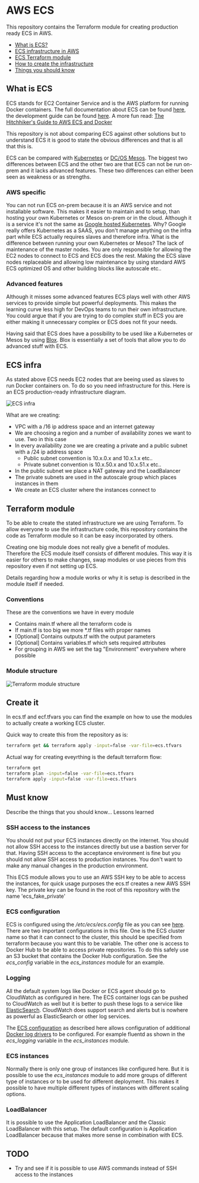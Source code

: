 # AWS ECS

This repository contains the Terraform module for creating production ready ECS in AWS. 

* [What is ECS?](#what-is-ecs)
* [ECS infrastructure in AWS](#ecs-infra)
* [ECS Terraform module](#terraform-mpdule)
* [How to create the infrastructure](#create-it)
* [Things you should know](#must-know)

## What is ECS

ECS stands for EC2 Container Service and is the AWS platform for running Docker containers. 
The full documentation about ECS can be found [here][1], the development guide can be found [here][2]. A more fun read: [The Hitchhiker's Guide to AWS ECS and Docker][7]

This repository is not about comparing ECS against other solutions but to understand ECS it is good to state the obvious differences and that is all that this is.

ECS can be compared with [Kubernetes][3] or [DC/OS Mesos][4]. The biggest two differences between ECS and the other two are that ECS can not be run on-prem and it lacks advanced features. These two differences can either been seen as weakness or as strengths.

### AWS specific

You can not run ECS on-prem because it is an AWS service and not installable software. This makes it easier to maintain and to setup, than hosting your own Kubernetes or Mesos on-prem or in the cloud. Although it is a service it's not the same as [Google hosted Kubernetes][5]. Why? Google really offers Kubernetes as a SAAS, you don't manage anything on the infra part while ECS actually requires slaves and therefore infra. What is the difference between running your own Kubernetes or Mesos? The lack of maintenance of the master nodes. You are only responsible for allowing the EC2 nodes to connect to ECS and ECS does the rest. Making the ECS slave nodes replaceable and allowing low maintenance by using standard AWS ECS optimized OS and other building blocks like autoscale etc..

### Advanced features

Although it misses some advanced features ECS plays well with other AWS services to provide simple but powerful deployments. This makes the learning curve less high for DevOps teams to run their own infrastructure. You could argue that if you are trying to do complex stuff in ECS you are either making it unnecessary complex or ECS does not fit your needs.

Having said that ECS does have a possibility to be used like a Kubernetes or Mesos by using [Blox][6]. Blox is essentially a set of tools that allow you to do advanced stuff with ECS.

## ECS infra

As stated above ECS needs EC2 nodes that are beeing used as slaves to run Docker containers on. To do so you need infrastructure for this. Here is an ECS production-ready infrastructure diagram.

![ECS infra](img/ecs-infra.png)

What are we creating:

* VPC with a /16 ip address space and an internet gateway
* We are choosing a region and a number of availability zones we want to use. Two in this case
* In every availability zone we are creating a private and a public subnet with a /24 ip address space
  * Public subnet convention is 10.x.0.x and 10.x.1.x etc..
  * Private subnet convention is 10.x.50.x and 10.x.51.x etc..
* In the public subnet we place a NAT gateway and the LoadBalancer
* The private subnets are used in the autoscale group which places instances in them
* We create an ECS cluster where the instances connect to

## Terraform module

To be able to create the stated infrastructure we are using Terraform. To allow everyone to use the infrastructure code, this repository contains the code as Terraform module so it can be easy incorporated by others.

Creating one big module does not really give a benefit of modules. Therefore the ECS module itself consists of different modules. This way it is easier for others to make changes, swap modules or use pieces from this repository even if not setting up ECS.

Details regarding how a module works or why it is setup is described in the module itself if needed.

### Conventions

These are the conventions we have in every module

* Contains main.tf where all the terraform code is
* If main.tf is too big we more *.tf files with proper names
* [Optional] Contains outputs.tf with the output parameters
* [Optional] Contains variables.tf which sets required attributes
* For grouping in AWS we set the tag "Environment" everywhere where possible

### Module structure

![Terraform module structure](img/ecs-terraform-modules.png)

## Create it

In ecs.tf and ecf.tfvars you can find the example on how to use the modules to actually create a working ECS cluster.

Quick way to create this from the repository as is:

```bash
terraform get && terraform apply -input=false -var-file=ecs.tfvars
```

Actual way for creating eveyrthing is the default terraform flow:

```bash
terraform get
terraform plan -input=false -var-file=ecs.tfvars
terraform apply -input=false -var-file=ecs.tfvars
```

## Must know

Describe the things that you should know... Lessons learned

### SSH access to the instances

You should not put your ECS instances directly on the internet. You should not allow SSH access to the instances directly but use a bastion server for that. Having SSH access to the acceptance environment is fine but you should not allow SSH access to production instances. You don't want to make any manual changes in the production environment.

This ECS module allows you to use an AWS SSH key to be able to access the instances, for quick usage purposes the ecs.tf creates a new AWS SSH key. The private key can be found in the root of this repository with the name 'ecs_fake_private'

### ECS configuration

ECS is configured using the */etc/ecs/ecs.config* file as you can see [here][8]. There are two important configurations in this file. One is the ECS cluster name so that it can connect to the cluster, this should be specified from terraform because you want this to be variable. The other one is access to Docker Hub to be able to access private repositories. To do this safely use an S3 bucket that contains the Docker Hub configuration. See the *ecs_config* variable in the *ecs_instances* module for an example.

### Logging

All the default system logs like Docker or ECS agent should go to CloudWatch as configured in here. The ECS container logs can be pushed to CloudWatch as well but it is better to push these logs to a service like [ElasticSearch][9]. CloudWatch does support search and alerts but is nowhere as powerful as ElasticSearch or other log services.

The [ECS configuration](#ecs-configuration) as described here allows configuration of additional [Docker log drivers][10] to be configured. For example fluentd as shown in the *ecs_logging* variable in the *ecs_instances* module.

### ECS instances

Normally there is only one group of instances like configured here. But it is possible to use the *ecs_instances* module to add more groups of different type of instances or to be used for different deployment. This makes it possible to have multiple different types of instances with different scaling options.

### LoadBalancer

It is possible to use the Application LoadBalancer and the Classic LoadBalancer with this setup. The default configuration is Application LoadBalancer because that makes more sense in combination with ECS.

## TODO

* Try and see if it is possible to use AWS commands instead of SSH access to the instances


    [1]: https://aws.amazon.com/ecs/
    [2]: http://docs.aws.amazon.com/AmazonECS/latest/developerguide/Welcome.html
    [3]: https://kubernetes.io/
    [4]: https://docs.mesosphere.com/
    [5]: https://cloud.google.com/container-engine/
    [6]: https://blox.github.io/
    [7]: http://start.jcolemorrison.com/the-hitchhikers-guide-to-aws-ecs-and-docker/
    [8]: http://docs.aws.amazon.com/AmazonECS/latest/developerguide/ecs-agent-config.html
    [9]: https://www.elastic.co/cloud
    [10]: https://docs.docker.com/engine/admin/logging/overview/
